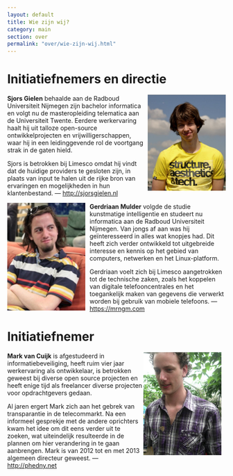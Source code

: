 ```yaml
---
layout: default
title: Wie zijn wij?
category: main
section: over
permalink: "over/wie-zijn-wij.html"
---
```

<div class="panel panel-primary">
  <div class="panel-heading">
    <h1>Initiatiefnemers en directie</h1>
  </div>
  <div class="panel-body">
    <div style="float: right; margin-left: 10px"><img src="../img/SjorsGielen.png" style="width: 180px; height: 221px;"></div>
    <p><strong>Sjors Gielen</strong> behaalde aan de Radboud Universiteit Nijmegen
    zijn bachelor informatica en volgt nu de masteropleiding telematica aan de
    Universiteit Twente. Eerdere werkervaring haalt hij uit talloze open-source
    ontwikkelprojecten en vrijwilligerschappen, waar hij in een leidinggevende rol
    de voortgang strak in de gaten hield.</p>
    <p>Sjors is betrokken bij Limesco omdat hij vindt dat de huidige providers te
    gesloten zijn, in plaats van input te halen uit de rijke bron van ervaringen en
    mogelijkheden in hun klantenbestand.
    — <a href="http://sjorsgielen.nl">http://sjorsgielen.nl</a></p>
  </div>
  <div class="panel-body">
    <div style="float: left; margin-right: 10px"><img src="../img/GerdriaanMulder.jpg" style="width: 180px; height:248px;"></div>
    <p><strong>Gerdriaan Mulder</strong> volgde de studie kunstmatige intelligentie
    en studeert nu informatica aan de Radboud Universiteit Nijmegen. Van jongs af
    aan was hij ge&iuml;nteresseerd in alles wat knopjes had. Dit heeft zich verder
    ontwikkeld tot uitgebreide interesse en kennis op het gebied van computers,
    netwerken en het Linux-platform.</p>
    <p>Gerdriaan voelt zich bij Limesco aangetrokken tot de technische zaken, zoals
    het koppelen van digitale telefooncentrales en het toegankelijk maken van
    gegevens die verwerkt worden bij gebruik van mobiele telefoons.
    — <a href="https://mrngm.com">https://mrngm.com</a></p>
  </div>
</div>

<div class="panel panel-primary">
  <div class="panel-heading">
    <h1>Initiatiefnemer</h1>
  </div>
  <div class="panel-body">
    <div style="float: right; margin-right: 10px"><img src="../img/MarkVanCuijk.png" style="width: 180px; height: 237px;"></div>
    <p><strong>Mark van Cuijk</strong> is afgestudeerd in informatiebeveiliging,
    heeft ruim vier jaar werkervaring als ontwikkelaar, is betrokken geweest bij
    diverse open source projecten en heeft enige tijd als freelancer diverse
    projecten voor opdrachtgevers gedaan.</p>
    <p>Al jaren ergert Mark zich aan het gebrek van transparantie in de
    telecommarkt. Na een informeel gesprekje met de andere oprichters kwam het idee
    om dit eens verder uit te zoeken, wat uiteindelijk resulteerde in de plannen om
    hier verandering in te gaan aanbrengen. Mark is van 2012 tot en met 2013
    algemeen directeur geweest.
    — <a href="http://phedny.net">http://phedny.net</a></p>
  </div>
</div>
